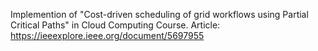 Implemention of "Cost-driven scheduling of grid workflows using Partial Critical Paths" in Cloud Computing Course.
Article: https://ieeexplore.ieee.org/document/5697955
